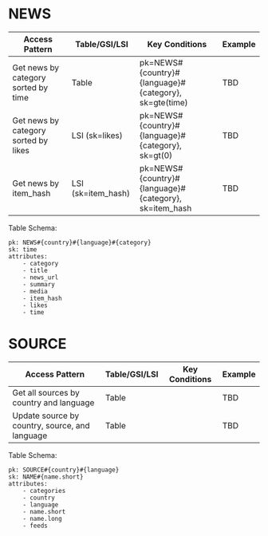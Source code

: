 # NEWS

| Access Pattern                       | Table/GSI/LSI      | Key Conditions                                        | Example |
| ------------------------------------ | ------------------ | ----------------------------------------------------- | ------- |
| Get news by category sorted by time  | Table              | pk=NEWS#{country}#{language}#{category}, sk=gte(time) | TBD     |
| Get news by category sorted by likes | LSI (sk=likes)     | pk=NEWS#{country}#{language}#{category}, sk=gt(0)     | TBD     |
| Get news by item_hash                | LSI (sk=item_hash) | pk=NEWS#{country}#{language}#{category}, sk=item_hash | TBD     |

Table Schema:

```
pk: NEWS#{country}#{language}#{category}
sk: time
attributes:
    - category
    - title
    - news_url
    - summary
    - media
    - item_hash
    - likes
    - time
```

# SOURCE

| Access Pattern                                 | Table/GSI/LSI | Key Conditions | Example |
| ---------------------------------------------- | ------------- | -------------- | ------- |
| Get all sources by country and language        | Table         |                | TBD     |
| Update source by country, source, and language | Table         |                | TBD     |

Table Schema:

```
pk: SOURCE#{country}#{language}
sk: NAME#{name.short}
attributes:
    - categories
    - country
    - language
    - name.short
    - name.long
    - feeds
```
